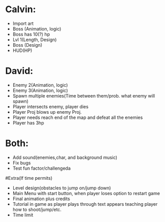 # Calvin:
- Import art
- Boss (Animation, logic)
- Boss has 10(?) hp
- Lvl 1(Length, Design)
- Boss (Design)
- HUD(HP)

# David:
- Enemy 2(Animation, logic)
- Enemy 3(Animation, logic)
- Spawn multiple enemies(Time between them/prob. what enemy will spawn)
- Player intersects enemy, player dies
- Player Proj blows up enemy Proj.
- Player needs reach end of the map and defeat all the enemies
- Player has 3hp

# Both:
- Add sound(enemies,char, and background music)
- Fix bugs
- Test fun factor/challengeda

#Extra(If time permits)
- Level design(obstacles to jump on/jump down)
- Main Menu with start button, when player loses option to restart game
- Final animation plus credits
- Tutorial in game as player plays through text appears teaching player how to shoot/jump/etc.
- Time limit
